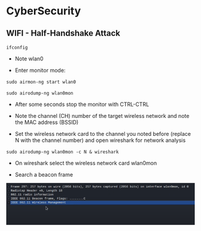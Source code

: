# CyberSecurity
 
## WIFI - Half-Handshake Attack 
```
ifconfig
```

-   Note wlan0

-   Enter monitor mode:
```
sudo airmon-ng start wlan0
```

```
sudo airodump-ng wlan0mon
```

-   After some seconds stop the monitor with CTRL-CTRL

-   Note the channel (CH) number of the target wireless network and note the MAC address (BSSID)

-   Set the wireless network card to the channel you noted before (replace N with the channel number) and open wireshark for network analysis
```
sudo airodump-ng wlan0mon -c N & wireshark
```

-   On wireshark select the wireless network card wlan0mon

-   Search a beacon frame 

![A test image](./Resources/WIFI/Half-Handshake%20Attack/beacon_frame.png)